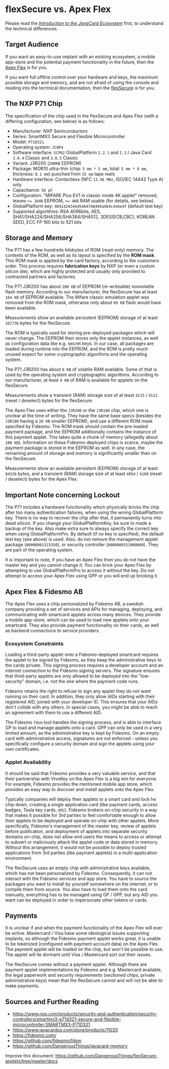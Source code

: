 # flexSecure vs. Apex Flex

Please read the [*Introduction to the JavaCard Ecosystem*](https://github.com/DangerousThings/flexSecure-applets/blob/master/docs/1-technology.md) first, to understand the technical differences.

## Target Audience

If you want an easy-to-use implant with an existing ecosystem, a mobile app-store and the potential payment functionality in the future, then the [Apex Flex](https://dngr.us/apex-flex) is for you.

If you want full offline control over your hardware and keys, the maximum possible storage and memory, and are not afraid of using the console and reading into the technical documentation, then the [flexSecure](https://dngr.us/flexsecure) is for you.

## The NXP P71 Chip

The specification of the chip used in the flexSecure and Apex Flex (with a differing configuration, see below) is as follows:

- Manufacturer: NXP Semiconductors
- Series: SmartMX3 Secure and Flexible Microcontroller
- Model: `P71D321`
- Operating system: `JCOP4`
- Software interface: `SCP02` GlobalPlatform `2.2.1` and `2.3` / Java Card `3.0.4` Classic and `3.0.5` Classic
- Variant: J3R200 (`200KB` EEPROM)
- Package: MOB10 ultra-thin (chip: `5 mm * 5 mm`, total: `5 mm * 8 mm`, thickness: `0.1 mm`) punched from `35 mm` tape reels
- Hardware interface: Contactless (NFC `13.56 MHz`, ISO/IEC 14443 Type A) only
- Capacitance: `56 pF`
- Configuration: "MIFARE Plus EV1 in classic mode 4K applet" removed, leaves `>= 164K` EEPROM, `>= 4KB` RAM usable (for details, see below)
- GlobalPlatform key: `404142434445464748494a4b4c4d4e4f` (default test key)
- Supported algorithms: RSA 4096bits, AES, SHA1/SHA224/SHA256/SHA384/SHA512, 3DES(ECB,CBC), KOREAN SEED, ECC FP 160 bits to 521 bits

## Storage and Memory

The P71 has a few hundreds kilobytes of ROM (read-only) memory. The contents of the ROM, as well as its layout is specified by the **ROM mask**. This ROM mask is applied by the card factory, according to the customers order. This process requires **fabrication keys** by NXP (or even a custom silicon die), which are highly protected and usually only provided to contracted partners and factories.

The P71 J3R200 has about `200 KB` of EEPROM (re-writeable) nonvolatile flash memory. According to our manufacturer, the flexSecure has at least `164 KB` of EEPROM available. The Mifare classic emulation applet was removed from the ROM mask, otherwise only about `99 KB` flash would have been available.

Measurements show an available persistent (EEPROM) storage of at least `167736` bytes for the flexSecure.

The ROM is typically used for storing pre-deployed packages which will never change. The EEPROM then stores only the applet instances, as well as configuration data like e.g. secret keys. In our case, all packages are loaded during runtime into the EEPROM, and the ROM is pretty much unused expect for some cryptographic algorithms and the operating system. 

The P71 J3R200 has about `8 KB` of volatile RAM available. Some of that is used by the operating system and cryptographic algorithms. According to our manufacturer, at least `4 KB` of RAM is available for applets on the flexSecure.

Measurements show a transient (RAM) storage size of at least `4115` / `4112` (reset / deselect) bytes for the flexSecure.

The Apex Flex uses either the `J3R200` or the `J3R180` chip, which one is unclear at the time of writing. They have the same base specs (besides the `J3R180` having a `20 KB` smaller EEPROM), and use a different ROM mask specified by Fidesmo. The ROM mask should contain the pre-loaded payment package, and the EEPROM additionally contains the instance of this payment applet. This takes quite a chunk of memory (allegedly about `100 KB`). Information on these Fidesmo-deployed chips is scarce, maybe the payment package is stored in the EEPROM as well. In any case, the remaining amount of storage and memory is significantly smaller than on the flexSecure.

Measurements show an available persistent (EEPROM) storage of at least `84336` bytes, and a transient (RAM) storage size of at least `4054` / `4160` (reset / deselect) bytes for the Apex Flex.

## Important Note concerning Lockout

The P71 includes a hardware functionality which physically bricks the chip after too many authentication failures, when using the wrong GlobalPlatform key. There is no way to recover the chip after that, it permanently turns into dead silicon. If you change your GlobalPlatformKey, be sure to made a backup of the key. Also make extra sure to always specify the correct key when using GlobalPlatformPro. By default (if no key is specified), the default test key (see above) is used. Also, do not remove the management applet package (`A0000001515350`), or security controller (`A000000151000000`). They are part of the operating system.

It is important to note, if you have an Apex Flex then you do not have the master key and you cannot change it. You can brick your Apex Flex by attempting to use GlobalPlatformPro to access it without the key. Do not attempt to access your Apex Flex using GPP or you will end up bricking it.

## Apex Flex & Fidesmo AB

The Apex Flex uses a chip personalized by Fidesmo AB, a swedish company providing a set of services and APIs for managing, deploying, and communicating with smartcard applets across many devices. They provide a mobile app-store, which can be used to load new applets onto your smartcard. They also provide payment functionality on their cards, as well as backend connections to service providers.

### Ecosystem Constraints

Loading a third-party applet onto a Fidesmo-deployed smartcard requires the applet to be signed by Fidesmo, as they keep the administrative keys to the cards private. This signing process requires a developer account and an internet connection to the Fidesmo signing servers. The signature ensures that third-party applets are only allowed to be deployed into the "low-security" domain, i.e. not the one where the payment code runs.

Fidesmo retains the right to refuse to sign any applet they do not want running on their card. In addition, they only allow AIDs starting with their registered AID, joined with your developer ID. This ensures that your AIDs don't collide with any others. In special cases, you might be able to reach an agreement with them to use a different AID.

The Fidesmo `fdsm` tool handles the signing process, and is able to interface GP to load and manage applets onto a card. GPP can only be used in a very limited amount, as the administrative key is kept by Fidesmo. On an empty card with administrative access, signatures are not enforced - unless you specifically configure a security domain and sign the applets using your own certificates.

### Applet Availability

It should be said that Fidesmo provides a very valuable service, and that their partnership with VivoKey on the Apex Flex is a big win for everyone. For example, Fidesmo provides the mentioned mobile app store, which provides an easy way to discover and install applets onto the Apex Flex. 

Typically companies will deploy their applets to a smart card and lock he chip down, creating a single application card (like payment cards, access badges, Tesla key cards, etc). Fidesmo brokers on-chip security in a way that makes it possible for 3rd parties to feel comfortable enough to allow their applets to be deployed and operate on-chip with other applets. More specifically, Fidesmo's management of the master key, review of applets before publication, and deployment of applets into separate security domains on-chip, does not allow end users the means to access or attempt to subvert or maliciously attack the applet code or data stored in memory. Without this arrangement, it would not be possible to deploy trusted applications from 3rd parties (like payment applets) in a multi-application environment.

The flexSecure uses an empty chip with administrative keys available, which has not been personalized by Fidesmo. Consequently, it can not interact with the Fidesmo services and app store. You have to source the packages you want to install by yourself somewhere on the internet, or to compile them from source. You also have to load them onto the card manually, everything has to be managed using GP / GPP, but any AID you want can be deployed in order to impersonate other tokens or cards.

## Payments

It is unclear if and when the payment functionality of the Apex Flex will ever be active. Mastercard / Visa have some ideological issues supporting implants, so although the Fidesmo payment applet works great, it is unable to be tokenized (configured with payment account data) on the Apex Flex. The payment applet will be loaded on the chip, but won't be possible to use. The applet will lie dormant until Visa / Mastercard sort out their issues.

The flexSecure comes without a payment applet. Although there are payment applet implementations by Fidesmo and e.g. Mastercard available, the legal paperwork and security requirements (sectioned chips, private administrative keys) mean that the flexSecure cannot and will not be able to make payments.

## Sources and Further Reading

- https://www.nxp.com/products/security-and-authentication/security-controllers/smartmx3-p71d321-secure-and-flexible-microcontroller:SMARTMX3-P71D321
- https://www.javacardos.com/store/products/11020
- https://fidesmo.com/
- https://github.com/fidesmo/fdsm
- https://github.com/DangerousThings/javacard-memory

Improve this document: https://github.com/DangerousThings/flexSecure-applets/tree/master/docs
